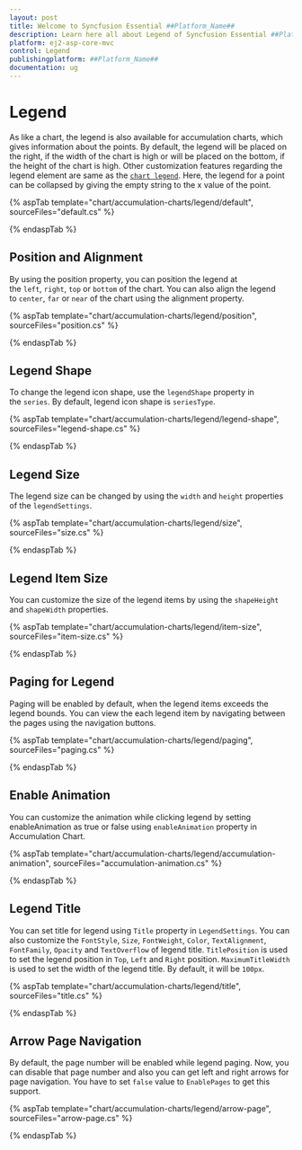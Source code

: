 ```yaml
---
layout: post
title: Welcome to Syncfusion Essential ##Platform_Name##
description: Learn here all about Legend of Syncfusion Essential ##Platform_Name## widgets based on HTML5 and jQuery.
platform: ej2-asp-core-mvc
control: Legend
publishingplatform: ##Platform_Name##
documentation: ug
---
```



# Legend

As like a chart, the legend is also available for accumulation charts, which gives information about the points.
By default, the legend will be placed on the right, if the width of the chart is high or will be placed on the bottom,
if the height of the chart is high. Other customization features regarding the legend element are same as the
[`chart legend`](https://help.syncfusion.com/cr/aspnetcore-js2/Syncfusion.EJ2.Charts.ChartLegendSettings.html).
Here, the legend for a point can be collapsed by giving the empty string to the x value of the point.

{% aspTab template="chart/accumulation-charts/legend/default", sourceFiles="default.cs" %}

{% endaspTab %}

## Position and Alignment

By using the position property, you can position the legend at the `left`, `right`, `top` or `bottom` of the chart.
You can also align the legend to `center`, `far` or `near` of the chart using the alignment property.

{% aspTab template="chart/accumulation-charts/legend/position", sourceFiles="position.cs" %}

{% endaspTab %}

## Legend Shape

To change the legend icon shape, use the `legendShape` property in the `series`. By default, legend icon shape
is `seriesType`.

{% aspTab template="chart/accumulation-charts/legend/legend-shape", sourceFiles="legend-shape.cs" %}

{% endaspTab %}

## Legend Size

The legend size can be changed by using the `width` and `height` properties of the `legendSettings`.

{% aspTab template="chart/accumulation-charts/legend/size", sourceFiles="size.cs" %}

{% endaspTab %}

## Legend Item Size

You can customize the size of the legend items by using the `shapeHeight` and `shapeWidth` properties.

{% aspTab template="chart/accumulation-charts/legend/item-size", sourceFiles="item-size.cs" %}

{% endaspTab %}

## Paging for Legend

Paging will be enabled by default, when the legend items exceeds the legend bounds. You can view the each legend
item by navigating between the pages using the navigation buttons.

{% aspTab template="chart/accumulation-charts/legend/paging", sourceFiles="paging.cs" %}

{% endaspTab %}

## Enable Animation

You can customize the animation while clicking legend by setting enableAnimation as true or false using `enableAnimation` property in Accumulation Chart.

{% aspTab template="chart/accumulation-charts/legend/accumulation-animation",  sourceFiles="accumulation-animation.cs" %}

{% endaspTab %}

## Legend Title

You can set title for legend using `Title` property in `LegendSettings`. You can also customize the `FontStyle`, `Size`, `FontWeight`,
`Color`, `TextAlignment`, `FontFamily`, `Opacity` and `TextOverflow` of legend title. `TitlePosition` is used to set the legend position in `Top`, `Left` and `Right` position. `MaximumTitleWidth` is used to set the width of the legend title. By default, it will be `100px`.

{% aspTab template="chart/accumulation-charts/legend/title", sourceFiles="title.cs" %}

{% endaspTab %}

## Arrow Page Navigation

By default, the page number will be enabled while legend paging. Now, you can disable that page number and also you can get left and right arrows for page navigation. You have to set `false` value to `EnablePages` to get this support.

{% aspTab template="chart/accumulation-charts/legend/arrow-page", sourceFiles="arrow-page.cs" %}

{% endaspTab %}